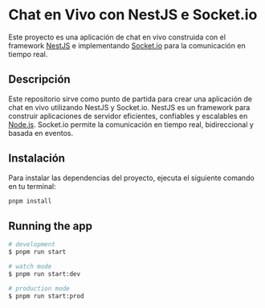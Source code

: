 # Chat en Vivo con NestJS e Socket.io

Este proyecto es una aplicación de chat en vivo construida con el framework [NestJS](https://nestjs.com/) e implementando [Socket.io](https://socket.io/) para la comunicación en tiempo real.

## Descripción

Este repositorio sirve como punto de partida para crear una aplicación de chat en vivo utilizando NestJS y Socket.io. NestJS es un framework para construir aplicaciones de servidor eficientes, confiables y escalables en [Node.js](https://nodejs.org/). Socket.io permite la comunicación en tiempo real, bidireccional y basada en eventos.

## Instalación

Para instalar las dependencias del proyecto, ejecuta el siguiente comando en tu terminal:

```bash
pnpm install
```

## Running the app

```bash
# development
$ pnpm run start

# watch mode
$ pnpm run start:dev

# production mode
$ pnpm run start:prod
```
